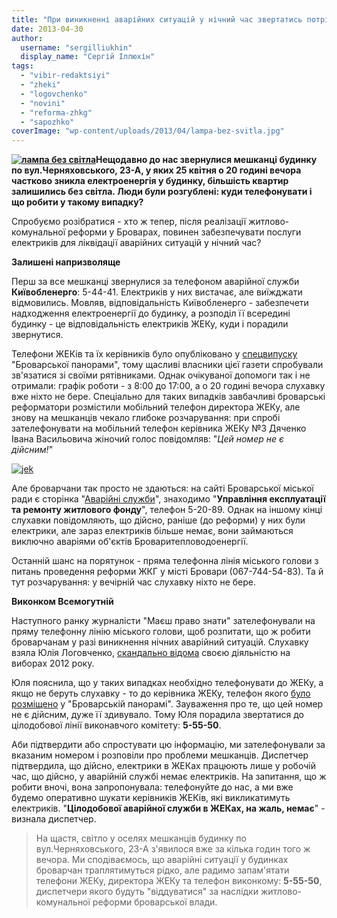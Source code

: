 ```yaml
---
title: "При виникненні аварійних ситуацій у нічний час звертатись потрібно... у довідку виконкому?"
date: 2013-04-30
author: 
  username: "sergilliukhin"
  display_name: "Сергій Іллюхін"
tags: 
  - "vibir-redaktsiyi"
  - "zheki"
  - "logovchenko"
  - "novini"
  - "reforma-zhkg"
  - "sapozhko"
coverImage: "wp-content/uploads/2013/04/lampa-bez-svitla.jpg"
---
```


**[![лампа без світла](https://mpz.brovary.org/wp-content/uploads/2013/04/lampa-bez-svitla.jpg)](https://mpz.brovary.org/wp-content/uploads/2013/04/lampa-bez-svitla.jpg)Нещодавно до нас звернулися мешканці будинку по вул.Черняховського, 23-А, у яких 25 квітня о 20 годині вечора частково зникла електроенергія у будинку, більшість квартир залишились без світла. Люди були розгублені: куди телефонувати і що робити у такому випадку?**

Спробуємо розібратися - хто ж тепер, після реалізації житлово-комунальної реформи у Броварах, повинен забезпечувати послуги електриків для ліквідації аварійних ситуацій у нічний час?

**Залишені напризволяще**

Перш за все мешканці звернулися за телефоном аварійної служби **Київобленерго**: 5-44-41. Електриків у них вистачає, але виїжджати відмовились. Мовляв, відповідальність Київобленерго - забезпечети надходження електроенергії до будинку, а розподіл її всередині будинку - це відповідальність електриків ЖЕКу, куди і порадили звернутися.

Телефони ЖЕКів та їх керівників було опубліковано у [спецвипуску](http://docs.brovary.org/p7101/28.03.2013) "Броварської панорами", тому щасливі власники цієї газети спробували зв'язатися зі своїми рятівниками. Однак очікуваної допомоги так і не отримали: графік роботи - з 8:00 до 17:00, а о 20 годині вечора слухавку вже ніхто не бере. Спеціально для таких випадків завбачливі броварські реформатори розмістили мобільний телефон директора ЖЕКу, але знову на мешканців чекало глибоке розчарування: при спробі зателефонувати на мобільний телефон керівника ЖЕКу №3 Дяченко Івана Васильовича жіночий голос повідомляв: "_Цей номер не є дійсним!_"

[![jek](https://mpz.brovary.org/wp-content/uploads/2013/04/jek.png)](https://mpz.brovary.org/wp-content/uploads/2013/04/jek.png)

Але броварчани так просто не здаються: на сайті Броварської міської ради є сторінка "[Аварійні служби](http://www.brovary-rada.gov.ua/avariyni_slujby)", знаходимо "**Управління експлуатації та ремонту житлового фонду**", телефон 5-20-89. Однак на іншому кінці слухавки повідомляють, що дійсно, раніше (до реформи) у них були електрики, але зараз електриків більше немає, вони займаються виключно аваріями об'єктів Броваритепловодоенергії.

Останній шанс на порятунок - пряма телефонна лінія міського голови з питань проведення реформи ЖКГ у місті Бровари (067-744-54-83). Та й тут розчарування: у вечірній час слухавку ніхто не бере.

**Виконком Всемогутній**

Наступного ранку журналісти "Маєш право знати" зателефонували на пряму телефонну лінію міського голови, щоб розпитати, що ж робити броварчанам у разі виникнення нічних аварійний ситуацій. Слухавку взяла Юлія Логовченко, [скандально відома](https://mpz.brovary.org/hto-i-navishho-sabotuvav-robotu-okruzhnoyi-viborchoyi-komisiyi-u-brovarah/) своєю діяльністю на виборах 2012 року.

Юля пояснила, що у таких випадках необхідно телефонувати до ЖЕКу, а якщо не беруть слухавку - то до керівника ЖЕКу, телефон якого [було розміщено](http://docs.brovary.org/p7101/28.03.2013) у "Броварській панорамі". Зауваження про те, що цей номер не є дійсним, дуже її здивувало. Тому Юля порадила звертатися до цілодобової лінії виконавчого комітету: **5-55-50**.

Аби підтвердити або спростувати цю інформацію, ми зателефонували за вказаним номером і розповіли про проблеми мешканців. Диспетчер підтвердила, що дійсно, електрики в ЖЕКах працюють лише у робочій час, що дійсно, у аварійній службі немає електриків. На запитання, що ж робити вночі, вона запропонувала: телефонуйте до нас, а ми вже будемо оперативно шукати керівників ЖЕКів, які викликатимуть електриків. "**Цілодобової аварійної служби в ЖЕКах, на жаль, немає**" - визнала диспетчер.

> На щастя, світло у оселях мешканців будинку по вул.Черняховського, 23-А з'явилося вже за кілька годин того ж вечора. Ми сподіваємось, що аварійні ситуації у будинках броварчан траплятимуться рідко, але радимо запам'ятати телефони ЖЕКу, директора ЖЕКу та телефон виконкому: **5-55-50**, диспетчери якого будуть "віддуватися" за наслідки житлово-комунальної реформи броварської влади.
